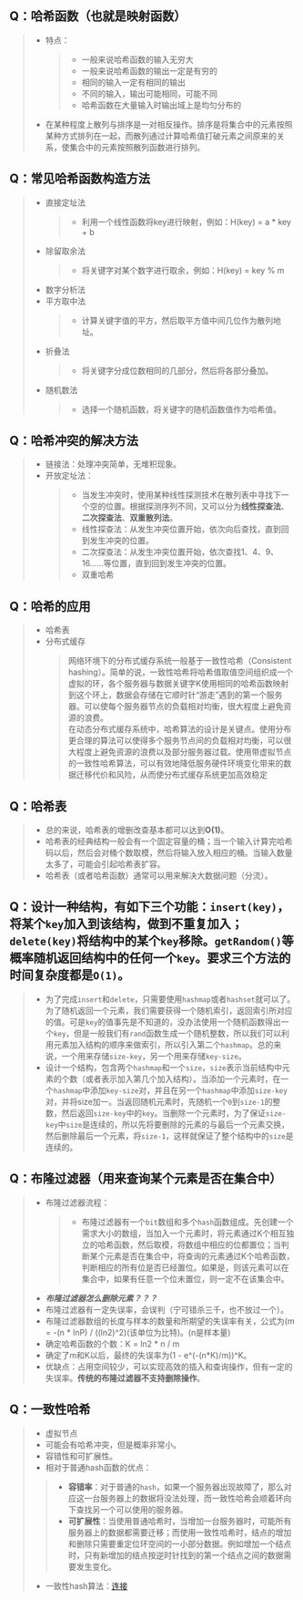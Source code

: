 ## Q：哈希函数（也就是映射函数）
> * 特点：
>   > * 一般来说哈希函数的输入无穷大
>   > * 一般来说哈希函数的输出一定是有穷的
>   > * 相同的输入一定有相同的输出
>   > * 不同的输入，输出可能相同，可能不同
>   > * 哈希函数在大量输入时输出域上是均匀分布的
> * 在某种程度上散列与排序是一对相反操作。排序是将集合中的元素按照某种方式排列在一起，而散列通过计算哈希值打破元素之间原来的关系，使集合中的元素按照散列函数进行排列。

## Q：常见哈希函数构造方法
> * 直接定址法
>   > * 利用一个线性函数将key进行映射，例如：H(key) = a * key + b
> * 除留取余法
>   > * 将关键字对某个数字进行取余，例如：H(key) = key % m
> * 数字分析法
> * 平方取中法
>   > * 计算关键字值的平方，然后取平方值中间几位作为散列地址。
> * 折叠法
>   > * 将关键字分成位数相同的几部分，然后将各部分叠加。
> * 随机数法
>   > * 选择一个随机函数，将关键字的随机函数值作为哈希值。

## Q：哈希冲突的解决方法
> * 链接法：处理冲突简单，无堆积现象。
> * 开放定址法：
>   > * 当发生冲突时，使用某种线性探测技术在散列表中寻找下一个空的位置。根据探测序列不同，又可以分为**线性探查法**、**二次探查法**、**双重散列法**。
>   > * 线性探查法：从发生冲突位置开始，依次向后查找，直到回到发生冲突的位置。
>   > * 二次探查法：从发生冲突位置开始，依次查找1、4、9、16......等位置，直到回到发生冲突的位置。
>   > * 双重哈希

## Q：哈希的应用
> * 哈希表
> * 分布式缓存
>   > 网络环境下的分布式缓存系统一般基于一致性哈希（Consistent hashing）。简单的说，一致性哈希将哈希值取值空间组织成一个虚拟的环，各个服务器与数据关键字K使用相同的哈希函数映射到这个环上，数据会存储在它顺时针“游走”遇到的第一个服务器。可以使每个服务器节点的负载相对均衡，很大程度上避免资源的浪费。  
>   > 在动态分布式缓存系统中，哈希算法的设计是关键点。使用分布更合理的算法可以使得多个服务节点间的负载相对均衡，可以很大程度上避免资源的浪费以及部分服务器过载。使用带虚拟节点的一致性哈希算法，可以有效地降低服务硬件环境变化带来的数据迁移代价和风险，从而使分布式缓存系统更加高效稳定

## Q：哈希表
> * 总的来说，哈希表的增删改查基本都可以达到**O(1)**。
> * 哈希表的经典结构一般会有一个固定容量的桶；当一个输入计算完哈希码以后，然后会对桶个数取模，然后将输入放入相应的桶。当输入数量太多了，可能会引起哈希表扩容。
> * 哈希表（或者哈希函数）通常可以用来解决大数据问题（分流）。

## Q：设计一种结构，有如下三个功能：`insert(key)`，将某个`key`加入到该结构，做到不重复加入；`delete(key)`将结构中的某个`key`移除。`getRandom()`等概率随机返回结构中的任何一个`key`。要求三个方法的时间复杂度都是`O(1)`。
> * 为了完成`insert`和`delete`，只需要使用`hashmap`或者`hashset`就可以了。为了随机返回一个元素，我们需要获得一个随机索引，返回索引所对应的值。可是`key`的值事先是不知道的，没办法使用一个随机函数得出一个`key`，但是一般我们有`rand`函数生成一个随机整数，所以我们可以利用元素加入结构的顺序来做索引，所以引入第二个`hashmap`。总的来说，一个用来存储`size-key`，另一个用来存储`key-size`。
> * 设计一个结构，包含两个`hashmap`和一个`size`，`size`表示当前结构中元素的个数（或者表示加入第几个加入结构）。当添加一个元素时，在一个`hashmap`中添加`key-size`对，并且在另一个`hashmap`中添加`size-key`对，并将size加一。当返回随机元素时，先随机一个`0`到`size-1`的整数，然后返回`size-key`中的`key`。当删除一个元素时，为了保证`size-key`中`size`是连续的，所以先将要删除的元素的与最后一个元素交换，然后删除最后一个元素，将`size-1`，这样就保证了整个结构中的`size`是连续的。

## Q：布隆过滤器（用来查询某个元素是否在集合中）
> * 布隆过滤器流程：
>   > * 布隆过滤器有一个`bit`数组和多个`hash`函数组成。先创建一个需求大小的数组，当加入一个元素时，将元素通过K个相互独立的哈希函数，然后取模，将数组中相应的位都置位；当判断某个元素是否在集合中，将查询的元素通过K个哈希函数，判断相应的所有位是否已经置位。如果是，则该元素可以在集合中，如果有任意一个位未置位，则一定不在该集合中。
> * ***布隆过滤器怎么删除元素？？？***
> * 布隆过滤器有一定失误率，会误判（宁可错杀三千，也不放过一个）。
> * 布隆过滤器数组的长度与样本的数量和所期望的失误率有关，公式为(m = -(n * lnP) / ((ln2)^2)(该单位为比特)。(n是样本量)
> * 确定哈希函数的个数：K = ln2 * n / m
> * 确定了m和K以后，最终的失误率为(1 - e^(-(n*K)/m))^K。
> * 优缺点：占用空间较少，可以实现高效的插入和查询操作，但有一定的失误率。**传统的布隆过滤器不支持删除操作**。

## Q：一致性哈希
> * 虚拟节点
> * 可能会有哈希冲突，但是概率非常小。
> * 容错性和可扩展性。
> * 相对于普通hash函数的优点：
> > * **容错率**：对于普通的`hash`，如果一个服务器出现故障了，那么对应这一台服务器上的数据将没法处理，而一致性哈希会顺着环向下查找另一个可以使用的服务器。
> > * **可扩展性**：当使用普通哈希时，当增加一台服务器时，可能所有服务器上的数据都需要迁移；而使用一致性哈希时，结点的增加和删除只需要重定位环空间的一小部分数据。例如增加一个结点时，只有新增加的结点按逆时针找到的第一个结点之间的数据需要发生变化。
> * 一致性hash算法：[连接](https://juejin.im/post/5ae1476ef265da0b8d419ef2)
